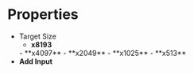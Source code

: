 

# Properties

- Target Size
  - **x8193**  
  <desc>
  - **x4097**  
  <desc>
  - **x2049**  
  <desc>
  - **x1025**  
  <desc>
  - **x513**  
  <desc>
- **Add Input**  
  




